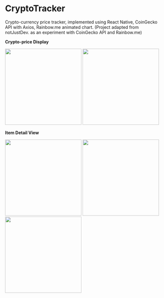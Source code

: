 # CryptoTracker 

Crypto-currency price tracker, implemented using React Native, CoinGecko API with Axios, Rainbow.me animated chart.
(Project adapted from notJustDev. as an experiment with CoinGecko API and Rainbow.me)

**Crypto-price Display** 

<p float="left">
 <img src="https://user-images.githubusercontent.com/43158356/160057492-c19511fb-2aea-47f4-b613-d01fc00e1168.PNG" width ="250">
 <img src="https://user-images.githubusercontent.com/43158356/160058061-69e0cda6-d68e-4fad-beec-2caf4215f42d.gif" width = "250">
</p>

 **Item Detail View**
 
<p float="left">
 <img src="https://user-images.githubusercontent.com/43158356/160057528-27ac43be-b42c-4c85-a0d0-4c6606e7269c.PNG" width ="250">
 <img src="https://user-images.githubusercontent.com/43158356/160057582-d105a761-de3c-4977-b1b9-585d29e78a82.gif" width ="250">
 <img src="https://user-images.githubusercontent.com/43158356/160058388-d13c307e-4ab4-4168-8a7b-c1580688cb73.gif" width ="250">
</p>

